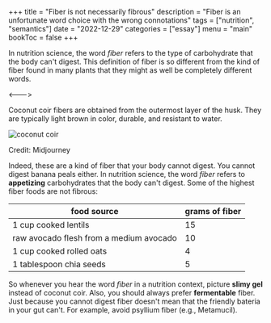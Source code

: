 +++
title = "Fiber is not necessarily fibrous"
description = "Fiber is an unfortunate word choice with the wrong connotations"
tags = ["nutrition", "semantics"]
date = "2022-12-29"
categories = ["essay"]
menu = "main"
bookToc = false
+++

In nutrition science, the word *fiber* refers to the type of
carbohydrate that the body can't digest. This definition of fiber
is so different from the kind of fiber found in many plants that
they might as well be completely different words.

<--->

Coconut coir fibers are obtained from the outermost layer of the husk.
They are typically light brown in color, durable, and resistant to
water.

![coconut coir](coconut-coir.webp)

Credit: Midjourney

Indeed, these are a kind of fiber that your body cannot digest. You
cannot digest banana peals either. In nutrition science, the word
*fiber* refers to **appetizing** carbohydrates that the body
can't digest. Some of the highest fiber foods are not fibrous:

| food source | grams of fiber |
|-------------|----------------|
| 1 cup cooked lentils | 15 |
| raw avocado flesh from a medium avocado | 10 |
| 1 cup cooked rolled oats | 4 |
| 1 tablespoon chia seeds | 5 |

So whenever you hear the word *fiber* in a nutrition context,
picture **slimy gel** instead of coconut coir.
Also, you should always prefer **fermentable** fiber.
Just because you cannot digest fiber doesn't mean that the friendly bateria in your gut can't.
For example, avoid psyllium fiber (e.g., Metamucil).
